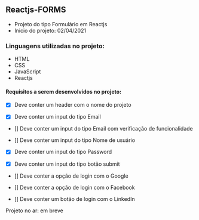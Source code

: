 ## Reactjs-FORMS

- Projeto do tipo Formulário em Reactjs
- Inicio do projeto: 02/04/2021

### Linguagens utilizadas no projeto:

- HTML 
- CSS
- JavaScript
- Reactjs

#### Requisitos a serem desenvolvidos no projeto: 

- [x] Deve conter um header com o nome do projeto 

- [x] Deve conter um input do tipo Email

- [] Deve conter um input do tipo Email com verificação de funcionalidade

- [] Deve conter um input do tipo Nome de usuário

- [x] Deve conter um input do tipo Password

- [x] Deve conter um input do tipo botão submit

- [] Deve conter a opção de login com o Google

- [] Deve conter a opção de login com o Facebook 

- [] Deve conter um botão de login com o LinkedIn

Projeto no ar: em breve
